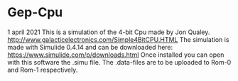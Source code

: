 # Gep-Cpu
1 april 2021
This is a simulation of the 4-bit Cpu made by Jon Qualey.
http://www.galacticelectronics.com/Simple4BitCPU.HTML
The simulation is made with Simulide 0.4.14 and can be downloaded here:
https://www.simulide.com/p/downloads.html
Once installed you can open with this software the .simu file.
The .data-files are to be uploaded to Rom-0 and Rom-1 respectively.
